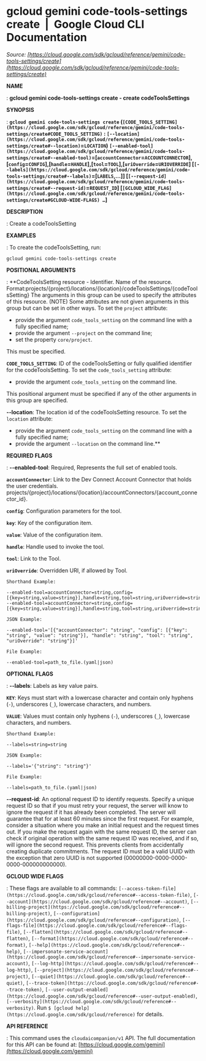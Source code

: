 # gcloud gemini code-tools-settings create  |  Google Cloud CLI Documentation

*Source: [https://cloud.google.com/sdk/gcloud/reference/gemini/code-tools-settings/create](https://cloud.google.com/sdk/gcloud/reference/gemini/code-tools-settings/create)*

**NAME**

: **gcloud gemini code-tools-settings create - create codeToolsSettings**

**SYNOPSIS**

: **`gcloud gemini code-tools-settings create` (`[CODE_TOOLS_SETTING](https://cloud.google.com/sdk/gcloud/reference/gemini/code-tools-settings/create#CODE_TOOLS_SETTING)` : `[--location](https://cloud.google.com/sdk/gcloud/reference/gemini/code-tools-settings/create#--location)`=`LOCATION`) `[--enabled-tool](https://cloud.google.com/sdk/gcloud/reference/gemini/code-tools-settings/create#--enabled-tool)`=[`accountConnector`=`ACCOUNTCONNECTOR`],[`config`=`CONFIG`],[`handle`=`HANDLE`],[`tool`=`TOOL`],[`uriOverride`=`URIOVERRIDE`] [`[--labels](https://cloud.google.com/sdk/gcloud/reference/gemini/code-tools-settings/create#--labels)`=[`LABELS`,…]] [`[--request-id](https://cloud.google.com/sdk/gcloud/reference/gemini/code-tools-settings/create#--request-id)`=`REQUEST_ID`] [`[GCLOUD_WIDE_FLAG](https://cloud.google.com/sdk/gcloud/reference/gemini/code-tools-settings/create#GCLOUD-WIDE-FLAGS) …`]**

**DESCRIPTION**

: Create a codeToolsSetting

**EXAMPLES**

: To create the codeToolsSetting, run:

```
gcloud gemini code-tools-settings create
```

**POSITIONAL ARGUMENTS**

: **CodeToolsSetting resource - Identifier. Name of the resource.
Format:projects/{project}/locations/{location}/codeToolsSettings/{codeToolsSetting}
The arguments in this group can be used to specify the attributes of this
resource. (NOTE) Some attributes are not given arguments in this group but can
be set in other ways.
To set the `project` attribute:

- provide the argument `code_tools_setting` on the command line with a
fully specified name;
- provide the argument `--project` on the command line;
- set the property `core/project`.

This must be specified.

**`CODE_TOOLS_SETTING`**:
ID of the codeToolsSetting or fully qualified identifier for the
codeToolsSetting.
To set the `code_tools_setting` attribute:

- provide the argument `code_tools_setting` on the command line.

This positional argument must be specified if any of the other arguments in this
group are specified.

**--location**:
The location id of the codeToolsSetting resource.
To set the `location` attribute:

- provide the argument `code_tools_setting` on the command line with a
fully specified name;
- provide the argument `--location` on the command line.**

**REQUIRED FLAGS**

: **--enabled-tool**:
Required, Represents the full set of enabled tools.

**`accountConnector`**:
Link to the Dev Connect Account Connector that holds the user credentials.
projects/{project}/locations/{location}/accountConnectors/{account_connector_id}.

**`config`**:
Configuration parameters for the tool.

**`key`**:
Key of the configuration item.

**`value`**:
Value of the configuration item.

**`handle`**:
Handle used to invoke the tool.

**`tool`**:
Link to the Tool.

**`uriOverride`**:
Overridden URI, if allowed by Tool.

`Shorthand Example:`

```
--enabled-tool=accountConnector=string,config=[{key=string,value=string}],handle=string,tool=string,uriOverride=string --enabled-tool=accountConnector=string,config=[{key=string,value=string}],handle=string,tool=string,uriOverride=string
```

`JSON Example:`

```
--enabled-tool='[{"accountConnector": "string", "config": [{"key": "string", "value": "string"}], "handle": "string", "tool": "string", "uriOverride": "string"}]'
```

`File Example:`

```
--enabled-tool=path_to_file.(yaml|json)
```

**OPTIONAL FLAGS**

: **--labels**:
Labels as key value pairs.

**`KEY`**:
Keys must start with a lowercase character and contain only hyphens
(`-`), underscores (`_`), lowercase characters, and
numbers.

**`VALUE`**:
Values must contain only hyphens (`-`), underscores (`_`),
lowercase characters, and numbers.

`Shorthand Example:`

```
--labels=string=string
```

`JSON Example:`

```
--labels='{"string": "string"}'
```

`File Example:`

```
--labels=path_to_file.(yaml|json)
```

**--request-id**:
An optional request ID to identify requests. Specify a unique request ID so that
if you must retry your request, the server will know to ignore the request if it
has already been completed. The server will guarantee that for at least 60
minutes since the first request.
For example, consider a situation where you make an initial request and the
request times out. If you make the request again with the same request ID, the
server can check if original operation with the same request ID was received,
and if so, will ignore the second request. This prevents clients from
accidentally creating duplicate commitments.
The request ID must be a valid UUID with the exception that zero UUID is not
supported (00000000-0000-0000-0000-000000000000).

**GCLOUD WIDE FLAGS**

: These flags are available to all commands: `[--access-token-file](https://cloud.google.com/sdk/gcloud/reference#--access-token-file)`,
`[--account](https://cloud.google.com/sdk/gcloud/reference#--account)`, `[--billing-project](https://cloud.google.com/sdk/gcloud/reference#--billing-project)`,
`[--configuration](https://cloud.google.com/sdk/gcloud/reference#--configuration)`,
`[--flags-file](https://cloud.google.com/sdk/gcloud/reference#--flags-file)`,
`[--flatten](https://cloud.google.com/sdk/gcloud/reference#--flatten)`, `[--format](https://cloud.google.com/sdk/gcloud/reference#--format)`, `[--help](https://cloud.google.com/sdk/gcloud/reference#--help)`, `[--impersonate-service-account](https://cloud.google.com/sdk/gcloud/reference#--impersonate-service-account)`,
`[--log-http](https://cloud.google.com/sdk/gcloud/reference#--log-http)`,
`[--project](https://cloud.google.com/sdk/gcloud/reference#--project)`, `[--quiet](https://cloud.google.com/sdk/gcloud/reference#--quiet)`, `[--trace-token](https://cloud.google.com/sdk/gcloud/reference#--trace-token)`, `[--user-output-enabled](https://cloud.google.com/sdk/gcloud/reference#--user-output-enabled)`,
`[--verbosity](https://cloud.google.com/sdk/gcloud/reference#--verbosity)`.
Run `$ [gcloud help](https://cloud.google.com/sdk/gcloud/reference)` for details.

**API REFERENCE**

: This command uses the `cloudaicompanion/v1` API. The full
documentation for this API can be found at: [https://cloud.google.com/gemini](https://cloud.google.com/gemini)